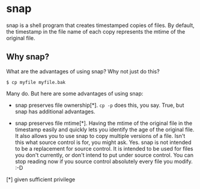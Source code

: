 # snap

snap is a shell program that creates timestamped copies of files.  By default, the timestamp in the file name of each copy represents the mtime of the original file.

## Why snap?

What are the advantages of using snap?  Why not just do this?

```$ cp myfile myfile.bak```

Many do.  But here are some advantages of using snap:

* snap preserves file ownership[*].  `cp -p` does this, you say.  True, but snap has additional advantages.

* snap preserves file mtime[*].  Having the mtime of the original file in the timestamp easily and quickly lets you identify the age of the original file.  It also allows you to use snap to copy multiple versions of a file.  Isn't this what source control is for, you might ask.  Yes.  snap is not intended to be a replacement for source control.  It is intended to be used for files you don't currently, or don't intend to put under source control.  You can stop reading now if you source control absolutely every file you modify. :-D

[*] given sufficient privilege
